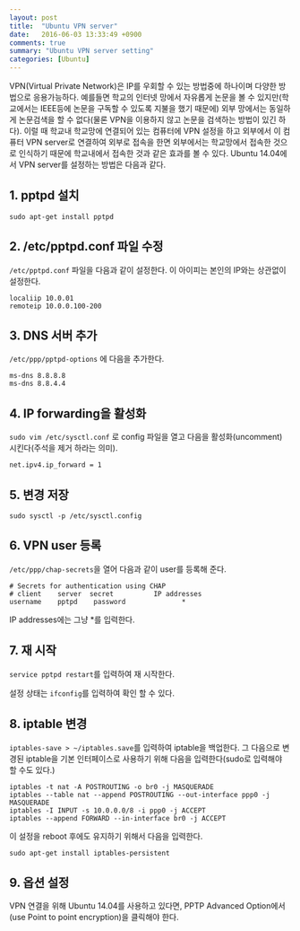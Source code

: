 ```yaml
---
layout: post
title:  "Ubuntu VPN server"
date:   2016-06-03 13:33:49 +0900
comments: true
summary: "Ubuntu VPN server setting"
categories: [Ubuntu]
---
```


VPN(Virtual Private Network)은 IP를 우회할 수 있는 방법중에 하나이며 다양한 방법으로 응용가능하다. 예를들면 학교의 인터넷 망에서 자유롭게 논문을 볼 수 있지만(학교에서는 IEEE등에 논문을 구독할 수 있도록 지불을 했기 때문에) 외부 망에서는 동일하게 논문검색을 할 수 없다(물론 VPN을 이용하지 않고 논문을 검색하는 방법이 있긴 하다). 이럴 때 학교내 학교망에 연결되어 있는 컴퓨터에 VPN 설정을 하고 외부에서 이 컴퓨터 VPN server로 연결하여 외부로 접속을 한면 외부에서는 학교망에서 접속한 것으로 인식하기 때문에 학교내에서 접속한 것과 같은 효과를 볼 수 있다. Ubuntu 14.04에서 VPN server를 설정하는 방법은 다음과 같다.

## 1. pptpd 설치

```
sudo apt-get install pptpd
```

## 2. /etc/pptpd.conf 파일 수정

`/etc/pptpd.conf` 파일을 다음과 같이 설정한다. 이 아이피는 본인의 IP와는 상관없이 설정한다. 

```
localiip 10.0.01
remoteip 10.0.0.100-200
```

## 3. DNS 서버 추가
`/etc/ppp/pptpd-options` 에 다음을 추가한다. 

```
ms-dns 8.8.8.8
ms-dns 8.8.4.4
```

## 4. IP forwarding을 활성화

`sudo vim /etc/sysctl.conf` 로 config 파일을 열고 다음을 활성화(uncomment) 시킨다(주석을 제거 하라는 의미).

```
net.ipv4.ip_forward = 1
```

## 5. 변경 저장


```
sudo sysctl -p /etc/sysctl.config
```

## 6. VPN user 등록

`/etc/ppp/chap-secrets`을 열어 다음과 같이 user를 등록해 준다.

```
# Secrets for authentication using CHAP
# client    server  secret          IP addresses
username    pptpd    password              *
```

IP addresses에는 그냥 *를 입력한다.

## 7. 재 시작

`service pptpd restart`를 입력하여 재 시작한다. 

설정 상태는 `ifconfig`를 입력하여 확인 할 수 있다.

## 8. iptable 변경

`iptables-save > ~/iptables.save`를 입력하여 iptable을 백업한다.  그 다음으로 변경된 iptable을 기본 인터페이스로 사용하기 위해 다음을 입력한다(sudo로 입력해야 할 수도 있다.)

```
iptables -t nat -A POSTROUTING -o br0 -j MASQUERADE
iptables --table nat --append POSTROUTING --out-interface ppp0 -j MASQUERADE
iptables -I INPUT -s 10.0.0.0/8 -i ppp0 -j ACCEPT
iptables --append FORWARD --in-interface br0 -j ACCEPT
```

이 설정을 reboot 후에도 유지하기 위해서 다음을 입력한다.

```
sudo apt-get install iptables-persistent
```

## 9. 옵션 설정

VPN 연결을 위해 Ubuntu 14.04를 사용하고 있다면, PPTP Advanced Option에서 (use Point to point encryption)을 클릭해야 한다. 
